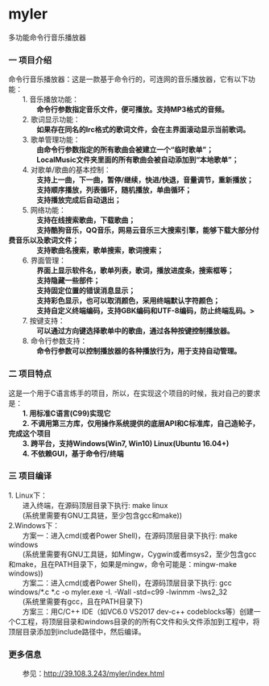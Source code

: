 # myler
多功能命令行音乐播放器
<h3>一 项目介绍</h4>
                    <p>
                        命令行音乐播放器：这是一款基于命令行的，可连网的音乐播放器，它有以下功能：<br>
                        　　1. 音乐播放功能： <br><strong>
                        　　　　命令行参数指定音乐文件，便可播放。支持MP3格式的音频。<br></strong>
                        　　2. 歌词显示功能：<br><strong>
                        　　　　如果存在同名的lrc格式的歌词文件，会在主界面滚动显示当前歌词。</strong><br>
                        　　3. 歌单管理功能：<br><strong>
                        　　　　由命令行参数指定的所有歌曲会被建立一个“临时歌单”；<br>
                        　　　　LocalMusic文件夹里面的所有歌曲会被自动添加到“本地歌单”；</strong><br>
                        　　4. 对歌单/歌曲的基本控制：<br><strong>
                        　　　　支持上一曲，下一曲，暂停/继续，快进/快退，音量调节，重新播放；<br>
                        　　　　支持顺序播放，列表循环，随机播放，单曲循环；<br>
                        　　　　支持播放完成后自动退出；</strong><br>
                        　　5. 网络功能：<br><strong>
                        　　　　支持在线搜索歌曲，下载歌曲；<br>
                        　　　　支持酷狗音乐，QQ音乐，网易云音乐三大搜索引擎，能够下载大部分付费音乐以及歌词文件；<br>
                        　　　　支持歌曲名搜索，歌单搜索，歌词搜索；</strong><br>
                        　　6. 界面管理：<br><strong>
                        　　　　界面上显示软件名，歌单列表，歌词，播放进度条，搜索框等；<br>
                        　　　　支持隐藏一些部件；<br>
                        　　　　支持固定位置的错误消息显示；<br>
                        　　　　支持彩色显示，也可以取消颜色，采用终端默认字符颜色；<br>
                        　　　　支持自定义终端编码，支持GBK编码和UTF-8编码，防止终端乱码。></strong><br>
                        　　7. 按键支持：<br><strong>
                        　　　　可以通过方向键选择歌单中的歌曲，通过各种按键控制播放器。</strong><br>
                        　　8. 命令行参数支持：<strong><br>
                        　　　　命令行参数可以控制播放器的各种播放行为，用于支持自动管理。</strong>
                    </p>
                    <h3>二 项目特点</h4>
                    <p>这是一个用于C语言练手的项目，所以，在实现这个项目的时候，我对自己的要求是：<br><strong>
                    　　1. 用标准C语言(C99)实现它<br>
                    　　2. 不调用第三方库，仅用操作系统提供的底层API和C标准库，自己造轮子，完成这个项目<br>
                    　　3. 跨平台，支持Windows(Win7, Win10) Linux(Ubuntu 16.04+)<br>
                    　　4. 不依赖GUI，基于命令行/终端</strong><br>
                    </p>
                    <h3>三 项目编译</h3>
                    <p>1. Linux下：<br>
                    　　进入终端，在源码顶层目录下执行: make linux<br>
                    　　(系统里需要有GNU工具链，至少包含gcc和make))<br>
                    2.Windows下：<br>
                    　　方案一：进入cmd(或者Power Shell)，在源码顶层目录下执行: make windows<br>
                    　　(系统里需要有GNU工具链，如Mingw，Cygwin或者msys2，至少包含gcc和make，且在PATH目录下，如果是mingw，命令可能是：mingw-make windows))<br>
                    　　方案二：进入cmd(或者Power Shell)，在源码顶层目录下执行: gcc windows/*.c *.c -o myler.exe -I. -Wall -std=c99 -lwinmm -lws2_32<br>
                    　　(系统里需要有gcc，且在PATH目录下)<br>
                    　　方案三：用C/C++ IDE（如VC6.0 VS2017 dev-c++ codeblocks等）创建一个C工程，将顶层目录和windows目录的的所有C文件和头文件添加到工程中，将顶层目录添加到include路径中，然后编译。
                    </p>
                    <h3>更多信息</h3>
                    <p>　　参见：<a href="http://39.108.3.243/myler/index.html">http://39.108.3.243/myler/index.html</a></p>

